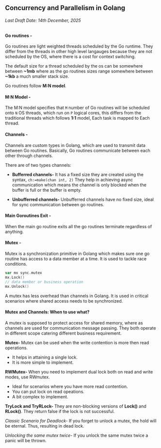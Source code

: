 ## Concurrency and Parallelism in Golang
###### Last Draft Date: 14th December, 2025

#### Go routines - 
Go routines are light weighted threads scheduled by the Go runtime. They differ from the threads in other high level langauges because they are not scheduled by the OS, where there is a cost for context switching.

The default size for a thread scheduled by the os can be somewhere between **~1mb** where as the go routines sizes range somewhere between **~1kb** a much smaller stack size.

Go routines follow **M:N model**.

#### M:N Model - 
The M:N model specifies that `M` number of Go routines will be scheduled onto `N` OS threads, which run on `P` logical cores, this differs from the traditional threads which follows **1:1** model, Each task is mapped to Each thread.


#### Channels - 
Channels are custom types in Golang, which are used to transmit data between Go routines. Basically, Go routines communicate between each other through channels.

There are of two types channels:
- **Bufferred channels-** It has a fixed size they are created using the syntax, `ch:=make(chan int, 2)` They help in achieving async communication which means the channel is only blocked when the buffer is full or the buffer is empty.

- **Unbufferred channels-** Unbufferred channels have no fixed size, ideal for sync communication between go routines.


#### Main Goroutines Exit - 
When the main go routine exits all the go routines terminate regardless of anything.


#### Mutex - 
Mutex is a synchronization primitive in Golang which makes sure one go routine has access to a data member at a time. It is used to tackle race conditions.

```go
var mx sync.mutex
mx.Lock()
// data member or business operation
mx.Unlock()
```
A mutex has less overhead than channels in Golang. It is used in critical scenarios where shared access needs to be synchronized.

#### Mutex and Channels: When to use what?
A mutex is supposed to protect access for shared memory, where as channels are used for communication message passing. They both operate in different scope catering different business requirement.

**Mutex-** Mutex can be used when the write contention is more then read operations.

- It helps in attaining a single lock.
- It is more simple to implement.

**RWMutex-** When you need to implement dual lock both on read and write modes, use RWmutex.
    
- Ideal for scenarios where you have more read contention.
- You can put lock on read opeations.
- A bit complex to implement.

**TryLock and TryRLock-** They are non-blocking versions of **Lock()** and **RLock()**. They return false if the lock is not successful.

*Classic Scenario for Deadlock-* If you forget to unlock a mutex, the hold will be eternal. Thus, resulting in dead lock.

*Unlocking the same mutex twice-* If you unlock the same mutex twice a panic will be thrown.

